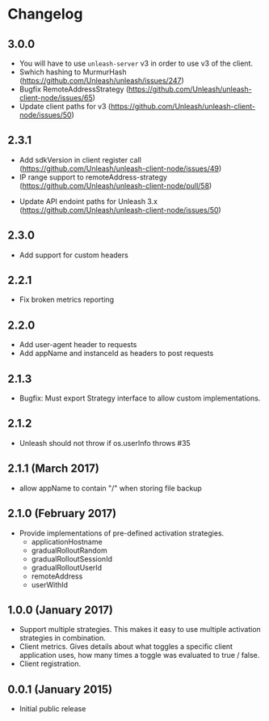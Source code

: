 # Changelog

## 3.0.0

* You will have to use `unleash-server` v3 in order to use v3 of the client.
* Swhich hashing to MurmurHash (https://github.com/Unleash/unleash/issues/247)
* Bugfix RemoteAddressStrategy (https://github.com/Unleash/unleash-client-node/issues/65)
* Update client paths for v3 (https://github.com/Unleash/unleash-client-node/issues/50)

## 2.3.1

* Add sdkVersion in client register call (https://github.com/Unleash/unleash-client-node/issues/49)
* IP range support to remoteAddress-strategy
  (https://github.com/Unleash/unleash-client-node/pull/58)

- Update API endoint paths for Unleash 3.x
  (https://github.com/Unleash/unleash-client-node/issues/50)

## 2.3.0

* Add support for custom headers

## 2.2.1

* Fix broken metrics reporting

## 2.2.0

* Add user-agent header to requests
* Add appName and instanceId as headers to post requests

## 2.1.3

* Bugfix: Must export Strategy interface to allow custom implementations.

## 2.1.2

* Unleash should not throw if os.userInfo throws #35

## 2.1.1 (March 2017)

* allow appName to contain "/" when storing file backup

## 2.1.0 (February 2017)

* Provide implementations of pre-defined activation strategies.
  * applicationHostname
  * gradualRolloutRandom
  * gradualRolloutSessionId
  * gradualRolloutUserId
  * remoteAddress
  * userWithId

## 1.0.0 (January 2017)

* Support multiple strategies. This makes it easy to use multiple activation strategies in
  combination.
* Client metrics. Gives details about what toggles a specific client application uses, how many
  times a toggle was evaluated to true / false.
* Client registration.

## 0.0.1 (January 2015)

* Initial public release
